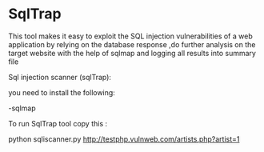 # SqlTrap
This tool makes it easy to exploit the SQL injection vulnerabilities of a web application by relying on the database response ,do further analysis on the target website with the help of sqlmap and logging all results into summary file

Sql injection scanner (sqlTrap):

you need to install the following:

-sqlmap




To run SqlTrap tool copy this :

python sqliscanner.py http://testphp.vulnweb.com/artists.php?artist=1
